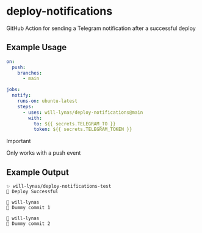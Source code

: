 # deploy-notifications

GitHub Action for sending a Telegram notification after a successful deploy

## Example Usage

```yml
on:
  push:
    branches:
      - main

jobs:
  notify:
    runs-on: ubuntu-latest
    steps:
      - uses: will-lynas/deploy-notifications@main
        with:
          to: ${{ secrets.TELEGRAM_TO }}
          token: ${{ secrets.TELEGRAM_TOKEN }}
```

> [!IMPORTANT]
> Only works with a push event

## Example Output

```
✨ will-lynas/deploy-notifications-test
🎉 Deploy Successful

🥷 will-lynas
💬 Dummy commit 1

🥷 will-lynas
💬 Dummy commit 2
```
